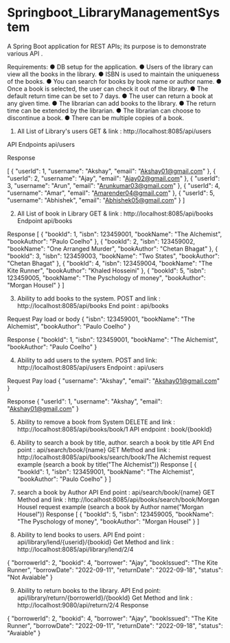 # Springboot_LibraryManagementSystem
A Spring Boot application for REST APIs; its purpose is to demonstrate various API .

Requirements:
● DB setup for the application.
● Users of the library can view all the books in the library.
● ISBN is used to maintain the uniqueness of the books.
● You can search for books by book name or author name.
● Once a book is selected, the user can check it out of the library.
● The default return time can be set to 7 days.
● The user can return a book at any given time.
● The librarian can add books to the library.
● The return time can be extended by the librarian.
● The librarian can choose to discontinue a book.
● There can be multiple copies of a book.

1. All List of Library's users
GET & link : http://localhost:8085/api/users

API Endpoints api/users

Response 

[
    {
        "userId": 1,
        "username": "Akshay",
        "email": "Akshay01@gmail.com"
    },
    {
        "userId": 2,
        "username": "Ajay",
        "email": "Ajay02@gmail.com"
    },
    {
        "userId": 3,
        "username": "Arun",
        "email": "Arunkumar03@gmail.com"
    },
    {
        "userId": 4,
        "username": "Amar",
        "email": "Amarender04@gmail.com"
    },
    {
        "userId": 5,
        "username": "Abhishek",
        "email": "Abhishek05@gmail.com"
    }
]

2. All List of book in Library
GET & link : http://localhost:8085/api/books
Endpoint api/books

Response
[
    {
        "bookId": 1,
        "isbn": 123459001,
        "bookName": "The Alchemist",
        "bookAuthor": "Paulo Coelho"
    },
    {
        "bookId": 2,
        "isbn": 123459002,
        "bookName": "One Arranged Murder",
        "bookAuthor": "Chetan Bhagat"
    },
    {
        "bookId": 3,
        "isbn": 123459003,
        "bookName": "Two States",
        "bookAuthor": "Chetan Bhagat"
    },
    {
        "bookId": 4,
        "isbn": 123459004,
        "bookName": "The Kite Runner",
        "bookAuthor": "Khaled Hosseini"
    },
    {
        "bookId": 5,
        "isbn": 123459005,
        "bookName": "The Pyschology of money",
        "bookAuthor": "Morgan Housel"
    }
]

3. Ability to add books to the system.
POST and link : http://localhost:8085/api/books
End point : api/books

Request Pay load or body
{
    "isbn": 123459001,
    "bookName": "The Alchemist",
    "bookAuthor": "Paulo Coelho"
}

Response
{
  "bookId": 1,
   "isbn": 123459001,
   "bookName": "The Alchemist",
   "bookAuthor": "Paulo Coelho"
}

4. Ability to add users to the system.
POST and link: http://localhost:8085/api/users
Endpoint : api/users


Request Pay load
{
    "username": "Akshay",
    "email": "Akshay01@gmail.com"
}

Response 
 {
        "userId": 1,
        "username": "Akshay",
        "email": "Akshay01@gmail.com"
    }
 
 5. Ability to remove a book from System
 DELETE and link : http://localhost:8085/api/books/book/1
 API endpoint : book/{bookId}

 
 6. Ability to search a book by title, author.
search a book by title 
API End point : api/search/book/{name} 
GET Method and link : http://localhost:8085/api/books/search/book/The Alchemist
request example (search a book by title("The Alchemist"))
Response
[
    {
        "bookId": 1,
        "isbn": 123459001,
        "bookName": "The Alchemist",
        "bookAuthor": "Paulo Coelho"
    }
]

7. search a book by Author
API End point :  api/search/book/{name}
GET Method and link : http://localhost:8085/api/books/search/book/Morgan Housel
request example (search a book by Author name("Morgan Housel"))
Response
[
    {
        "bookId": 5,
        "isbn": 123459005,
        "bookName": "The Pyschology of money",
        "bookAuthor": "Morgan Housel"
    }
]
   
8. Ability to lend books to users.
API End point : api/library/lend/{userid}/{bookid}
Get Method and link : http://localhost:8085/api/library/lend/2/4

{
    "borrowerId": 2,
    "bookid": 4,
    "borrower": "Ajay",
    "bookIssued": "The Kite Runner",
    "borrowDate": "2022-09-11",
    "returnDate": "2022-09-18",
    "status": "Not Avaiable"
}

9. Ability to return books to the library.
API End point:  api/library/return/{borrowerId}/{bookId}
Get Method and link :  http://localhost:9080/api/return/2/4
Response

{
    "borrowerId": 2,
    "bookid": 4,
    "borrower": "Ajay",
    "bookIssued": "The Kite Runner",
    "borrowDate": "2022-09-11",
    "returnDate": "2022-09-18",
    "status": "Avaiable"
}







